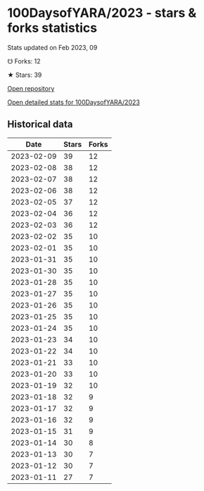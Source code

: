# 100DaysofYARA/2023 - stars & forks statistics

Stats updated on Feb 2023, 09

☋ Forks: 12

★ Stars: 39

[Open repository](https://github.com/100DaysofYARA/2023)

[Open detailed stats for 100DaysofYARA/2023](https://reviewgithub.com/rep/100DaysofYARA/2023)

## Historical data
| Date | Stars | Forks |
|------|-------|-------|
| 2023-02-09 | 39 | 12 | 
| 2023-02-08 | 38 | 12 | 
| 2023-02-07 | 38 | 12 | 
| 2023-02-06 | 38 | 12 | 
| 2023-02-05 | 37 | 12 | 
| 2023-02-04 | 36 | 12 | 
| 2023-02-03 | 36 | 12 | 
| 2023-02-02 | 35 | 10 | 
| 2023-02-01 | 35 | 10 | 
| 2023-01-31 | 35 | 10 | 
| 2023-01-30 | 35 | 10 | 
| 2023-01-28 | 35 | 10 | 
| 2023-01-27 | 35 | 10 | 
| 2023-01-26 | 35 | 10 | 
| 2023-01-25 | 35 | 10 | 
| 2023-01-24 | 35 | 10 | 
| 2023-01-23 | 34 | 10 | 
| 2023-01-22 | 34 | 10 | 
| 2023-01-21 | 33 | 10 | 
| 2023-01-20 | 33 | 10 | 
| 2023-01-19 | 32 | 10 | 
| 2023-01-18 | 32 | 9 | 
| 2023-01-17 | 32 | 9 | 
| 2023-01-16 | 32 | 9 | 
| 2023-01-15 | 31 | 9 | 
| 2023-01-14 | 30 | 8 | 
| 2023-01-13 | 30 | 7 | 
| 2023-01-12 | 30 | 7 | 
| 2023-01-11 | 27 | 7 | 

